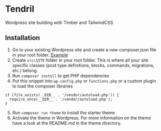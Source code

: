 # Tendril
Wordpress site building with Timber and TailwindCSS



## Installation

1. Go to your existing Wordpress site and create a new composer.json file in your root folder. [Example](https://gist.github.com/johannez/be711a101ac2e2d98c58c925579c05ae)
2. Create `src\SITE` folder in your root folder. This is where all your site specific classes (post type definitions, blocks, commands, migrations, etc.) belong.
3. Run `composer install` to get PHP dependencies
4. Put this snippet into `wp-config.php` or `functions.php` or a custom plugin to load the composer libraries
```
if (file_exists(__DIR__ . '/vendor/autoload.php')) {
  require_once(__DIR__ . '/vendor/autoload.php');
}
```
5. Run `composer run theme` to install the starter theme
6. Activate the theme in Wordpress. For more information on the theme have a look at the README.md in the theme directory.

